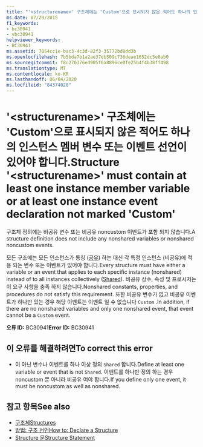 ```yaml
---
title: "'<structurename>' 구조체에는 'Custom'으로 표시되지 않은 적어도 하나의 인스턴스 멤버 변수 또는 이벤트 선언이 있어야 합니다."
ms.date: 07/20/2015
f1_keywords:
- bc30941
- vbc30941
helpviewer_keywords:
- BC30941
ms.assetid: 7054cc1e-bac3-4c3d-82f3-35772bd8dd3b
ms.openlocfilehash: 7b5bda7b1a2ae37eb509c736deae1652dc5e6ab0
ms.sourcegitcommit: f8c270376ed905f6a8896ce0fe25b4f4b38ff498
ms.translationtype: MT
ms.contentlocale: ko-KR
ms.lasthandoff: 06/04/2020
ms.locfileid: "84374020"
---
```

# <a name="structure-structurename-must-contain-at-least-one-instance-member-variable-or-at-least-one-instance-event-declaration-not-marked-custom"></a><span data-ttu-id="a5e11-102">'\<structurename>' 구조체에는 'Custom'으로 표시되지 않은 적어도 하나의 인스턴스 멤버 변수 또는 이벤트 선언이 있어야 합니다.</span><span class="sxs-lookup"><span data-stu-id="a5e11-102">Structure '\<structurename>' must contain at least one instance member variable or at least one instance event declaration not marked 'Custom'</span></span>
<span data-ttu-id="a5e11-103">구조체 정의에는 비공유 변수 또는 비공유 noncustom 이벤트가 포함 되지 않습니다.</span><span class="sxs-lookup"><span data-stu-id="a5e11-103">A structure definition does not include any nonshared variables or nonshared noncustom events.</span></span>  
  
 <span data-ttu-id="a5e11-104">모든 구조에는 모든 인스턴스가 통칭 ([공유](../modifiers/shared.md)) 하는 대신 각 특정 인스턴스 (비공유)에 적용 되는 변수 또는 이벤트가 있어야 합니다.</span><span class="sxs-lookup"><span data-stu-id="a5e11-104">Every structure must have either a variable or an event that applies to each specific instance (nonshared) instead of to all instances collectively ([Shared](../modifiers/shared.md)).</span></span> <span data-ttu-id="a5e11-105">비공유 상수, 속성 및 프로시저는이 요구 사항을 충족 하지 않습니다.</span><span class="sxs-lookup"><span data-stu-id="a5e11-105">Nonshared constants, properties, and procedures do not satisfy this requirement.</span></span> <span data-ttu-id="a5e11-106">또한 비공유 변수가 없고 비공유 이벤트가 하나만 있는 경우 해당 이벤트는 이벤트 일 수 없습니다 `Custom` .</span><span class="sxs-lookup"><span data-stu-id="a5e11-106">In addition, if there are no nonshared variables and only one nonshared event, that event cannot be a `Custom` event.</span></span>  
  
 <span data-ttu-id="a5e11-107">**오류 ID:** BC30941</span><span class="sxs-lookup"><span data-stu-id="a5e11-107">**Error ID:** BC30941</span></span>  
  
## <a name="to-correct-this-error"></a><span data-ttu-id="a5e11-108">이 오류를 해결하려면</span><span class="sxs-lookup"><span data-stu-id="a5e11-108">To correct this error</span></span>  
  
- <span data-ttu-id="a5e11-109">이 아닌 변수나 이벤트를 하나 이상 정의 `Shared` 합니다.</span><span class="sxs-lookup"><span data-stu-id="a5e11-109">Define at least one variable or event that is not `Shared`.</span></span> <span data-ttu-id="a5e11-110">이벤트를 하나만 정의 하는 경우 noncustom 뿐 아니라 비공유 여야 합니다.</span><span class="sxs-lookup"><span data-stu-id="a5e11-110">If you define only one event, it must be noncustom as well as nonshared.</span></span>  
  
## <a name="see-also"></a><span data-ttu-id="a5e11-111">참고 항목</span><span class="sxs-lookup"><span data-stu-id="a5e11-111">See also</span></span>

- [<span data-ttu-id="a5e11-112">구조체</span><span class="sxs-lookup"><span data-stu-id="a5e11-112">Structures</span></span>](../../programming-guide/language-features/data-types/structures.md)
- [<span data-ttu-id="a5e11-113">방법: 구조 선언</span><span class="sxs-lookup"><span data-stu-id="a5e11-113">How to: Declare a Structure</span></span>](../../programming-guide/language-features/data-types/how-to-declare-a-structure.md)
- [<span data-ttu-id="a5e11-114">Structure 문</span><span class="sxs-lookup"><span data-stu-id="a5e11-114">Structure Statement</span></span>](../statements/structure-statement.md)
